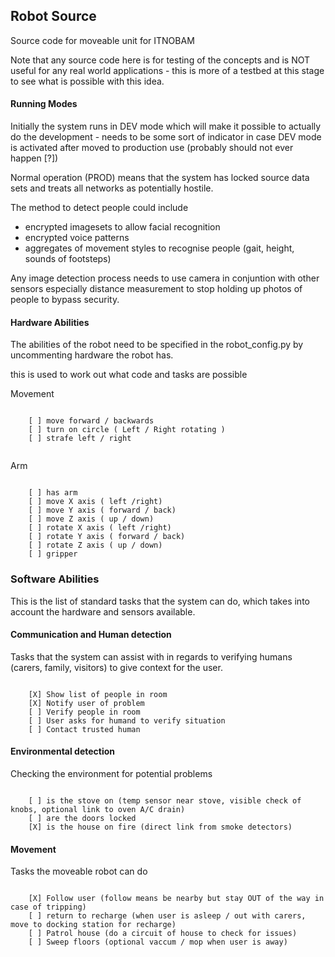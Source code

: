 ## Robot Source
Source code for moveable unit for ITNOBAM

Note that any source code here is for testing of the concepts and is NOT useful for any real world applications - this is more of a testbed at this stage to see what is possible with this idea.

#### Running Modes

Initially the system runs in DEV mode which will make it possible to actually do the development - needs to be some sort of indicator in case DEV mode is activated after moved to production use (probably should not ever happen [?])

Normal operation (PROD) means that the system has locked source data sets and treats all networks as potentially hostile.

The method to detect people could include
- encrypted imagesets to allow facial recognition
- encrypted voice patterns
- aggregates of movement styles to recognise people (gait, height, sounds of footsteps)

Any image detection process needs to use camera in conjuntion with other sensors especially distance measurement to stop holding up photos of people to bypass security.

#### Hardware Abilities

The abilities of the robot need to be specified in the robot_config.py
by uncommenting hardware the robot has.

this is used to work out what code and tasks are possible

Movement

````

    [ ] move forward / backwards
    [ ] turn on circle ( Left / Right rotating )
    [ ] strafe left / right


````

Arm

````
    
    [ ] has arm
    [ ] move X axis ( left /right)
    [ ] move Y axis ( forward / back)
    [ ] move Z axis ( up / down)
    [ ] rotate X axis ( left /right)
    [ ] rotate Y axis ( forward / back)
    [ ] rotate Z axis ( up / down)
    [ ] gripper

````

### Software Abilities

This is the list of standard tasks that the system can do, which takes into account the hardware and sensors available.

#### Communication and Human detection

Tasks that the system can assist with in regards to verifying humans (carers, family, visitors) to give context for the user.

````

    [X] Show list of people in room
    [X] Notify user of problem
    [ ] Verify people in room
    [ ] User asks for humand to verify situation
    [ ] Contact trusted human

````

#### Environmental detection

Checking the environment for potential problems

````

    [ ] is the stove on (temp sensor near stove, visible check of knobs, optional link to oven A/C drain)
    [ ] are the doors locked
    [X] is the house on fire (direct link from smoke detectors)

````

#### Movement

Tasks the moveable robot can do

````

    [X] Follow user (follow means be nearby but stay OUT of the way in case of tripping)
    [ ] return to recharge (when user is asleep / out with carers, move to docking station for recharge)
    [ ] Patrol house (do a circuit of house to check for issues)
    [ ] Sweep floors (optional vaccum / mop when user is away)

````


